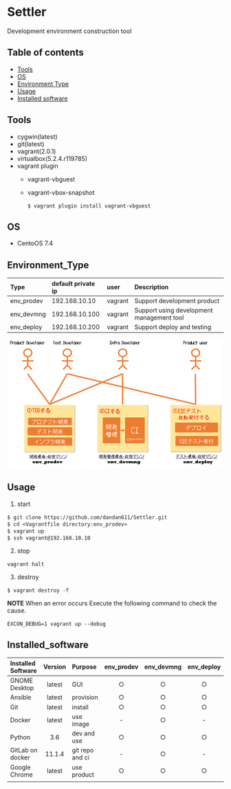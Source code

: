 # Settler
Development environment construction tool

## Table of contents

* [Tools](#Tools)
* [OS](#OS)
* [Environment Type](#Environment_Type)
* [Usage](#Usage)
* [Installed software](#Installed_software)

## Tools

* cygwin(latest)
* git(latest)
* vagrant(2.0.1)
* virtualbox(5.2.4.r119785)
* vagrant plugin
  * vagrant-vbguest
  * vagrant-vbox-snapshot
  
    ```
    $ vagrant plugin install vagrant-vbguest
    ```

## OS

* CentoOS 7.4

## Environment_Type

| Type       | default private ip    | user    | Description                              |
| :--------- | :-------------------- | :------ | :--------------------------------------- |
| env_prodev | 192.168.10.10         | vagrant | Support development product              |
| env_devmng | 192.168.10.100        | vagrant | Support using development management tool|
| env_deploy | 192.168.10.200        | vagrant | Support deploy and testing               |

<img src="./doc/context_1.png" width="500">

## Usage

1. start

```
$ git clone https://github.com/dandan611/Settler.git
$ cd <Vagrantfile directory:env_prodev>
$ vagrant up
$ ssh vagrant@192.168.10.10
```

2. stop

```
vagrant halt
```

3. destroy

```
$ vagrant destroy -f
```

>>>
**NOTE**
When an error occurs Execute the following command to check the cause.
```
EXCON_DEBUG=1 vagrant up --debug
```
>>>

## Installed_software

| Installed Software | Version | Purpose | env_prodev | env_devmng | env_deploy |
| :----------------- | :-----: | :------ | :-----: | :-----: | :-----: |
|GNOME Desktop       |latest   | GUI     | ○       | ○       | ○       |
|Ansible             |latest   | provision | ○       | ○       | ○       |
|Git                 |latest   | install | ○       | ○       | ○       |
|Docker              |latest   | use image | -       | ○       | -       |
|Python              |3.6      | dev and use | ○       | ○       | ○       |
|GitLab on docker    |11.1.4   | git repo and ci| -       | ○       | -       |
|Google Chrome       |latest   | use product| ○       | ○       | ○       |
|||||||
